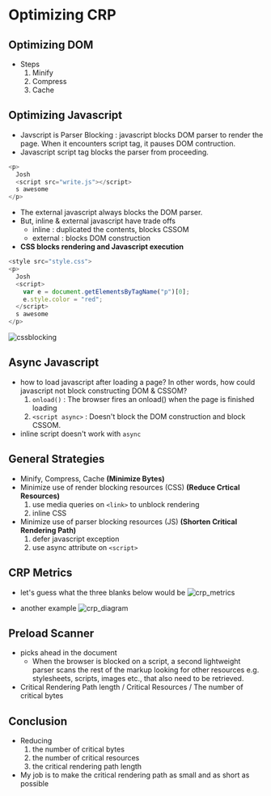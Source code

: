 # Optimizing CRP

## Optimizing DOM
- Steps
  1. Minify
  2. Compress
  3. Cache

## Optimizing Javascript
- Javscript is Parser Blocking : javascript blocks DOM parser to render the page. When it encounters script tag, it pauses DOM contruction.
- Javascript script tag blocks the parser from proceeding.
``` javascript
<p>
  Josh
  <script src="write.js"></script>
  s awesome
</p>
```
- The external javascript always blocks the DOM parser.
- But, inline & external javascript have trade offs
  - inline : duplicated the contents, blocks CSSOM
  - external : blocks DOM construction
- **CSS blocks rendering and Javascript execution**
``` javascript
<style src="style.css">
<p>
  Josh
  <script>
    var e = document.getElementsByTagName("p")[0];
    e.style.color = "red";
  </script>
  s awesome
</p>
```
![cssblocking](/Users/user2/Documents/Programming/TIL/udacity/cssblocking.png "cssblocking")

## Async Javascript
- how to load javascript after loading a page? In other words, how could javascript not block constructing DOM & CSSOM?
  1. `onload()` : The browser fires an onload() when the page is finished loading
  2. `<script async>` : Doesn't block the DOM construction and block CSSOM.
- inline script doesn't work with `async`

## General Strategies
- Minify, Compress, Cache **(Minimize Bytes)**
- Minimize use of render blocking resources (CSS) **(Reduce Crtical Resources)**
  1. use media queries on `<link>` to unblock rendering
  2. inline CSS
- Minimize use of parser blocking resources (JS) **(Shorten Critical Rendering Path)**
  1. defer javascript exception
  2. use async attribute on `<script>`

## CRP Metrics
- let's guess what the three blanks below would be
![crp_metrics](/Users/user2/Documents/Programming/TIL/udacity/crp_metrics.png "crp_metrics")

- another example
![crp_diagram](/Users/user2/Documents/Programming/TIL/udacity/crp_diagram.png "crp_diagram")

## Preload Scanner
- picks ahead in the document
  - When the browser is blocked on a script, a second lightweight parser scans the rest of the markup looking for other resources e.g. stylesheets, scripts, images etc., that also need to be retrieved.
- Critical Rendering Path length / Critical Resources / The number of critical bytes

## Conclusion
- Reducing
  1. the number of critical bytes
  2. the number of critical resources
  3. the critical rendering path length
- My job is to make the critical rendering path as small and as short as possible
